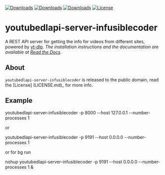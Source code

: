 [![Downloads](https://pepy.tech/badge/youtubedlapi-server-infusiblecoder)](https://pepy.tech/project/youtubedlapi-server-infusiblecoder)
[![Downloads](https://pepy.tech/badge/youtubedlapi-server-infusiblecoder/month)](https://pepy.tech/project/youtubedlapi-server-infusiblecoder/month)
[![Downloads](https://pepy.tech/badge/youtubedlapi-server-infusiblecoder/week)](https://pepy.tech/project/youtubedlapi-server-infusiblecoder/week)
[![License](https://img.shields.io/badge/License-MIT-blue.svg)](https://img.shields.io/badge/License-MIT-blue.svg)


youtubedlapi-server-infusiblecoder
=====================

A REST API server for getting the info for videos from different sites, powered by [yt-dlp](https://github.com/yt-dlp/yt-dlp)_.
The installation instructions and the documentation are available at [Read the Docs](https://youtubedlapi-server-infusiblecoder.readthedocs.io/)_.

About
-----

``youtubedlapi-server-infusiblecoder`` is released to the public domain, read the [License] (LICENSE.md)_ for more info.


Example
-----

youtubedlapi-server-infusiblecoder -p 8000 --host 127.0.0.1 --number-processes 1

or

youtubedlapi-server-infusiblecoder -p 9191 --host 0.0.0.0 --number-processes 1

or for bg run 

nohup youtubedlapi-server-infusiblecoder -p 9191 --host 0.0.0.0 --number-processes 1 &

